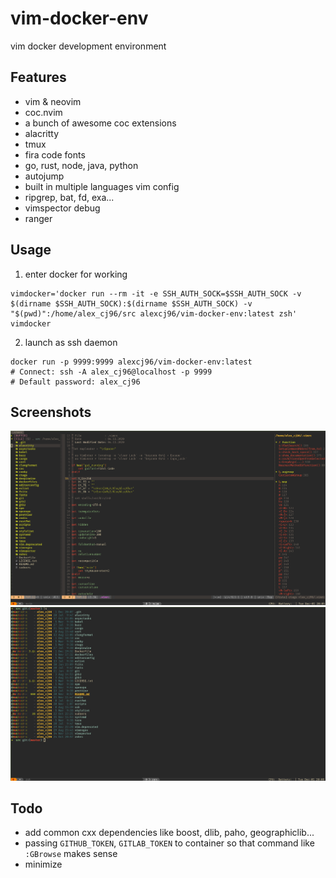 # vim-docker-env

vim docker development environment

## Features

-   vim & neovim
-   coc.nvim
-   a bunch of awesome coc extensions
-   alacritty
-   tmux
-   fira code fonts
-   go, rust, node, java, python
-   autojump
-   built in multiple languages vim config
-   ripgrep, bat, fd, exa...
-   vimspector debug
-   ranger

## Usage

1. enter docker for working

```
vimdocker='docker run --rm -it -e SSH_AUTH_SOCK=$SSH_AUTH_SOCK -v $(dirname $SSH_AUTH_SOCK):$(dirname $SSH_AUTH_SOCK) -v "$(pwd)":/home/alex_cj96/src alexcj96/vim-docker-env:latest zsh'
vimdocker
```

2. launch as ssh daemon

```
docker run -p 9999:9999 alexcj96/vim-docker-env:latest
# Connect: ssh -A alex_cj96@localhost -p 9999
# Default password: alex_cj96
```

## Screenshots

![vim](./images/vim.png)
![ls](./images/ls.png)

## Todo

-   add common cxx dependencies like boost, dlib, paho, geographiclib...
-   passing `GITHUB_TOKEN`, `GITLAB_TOKEN` to container so that command like `:GBrowse` makes sense
-   minimize
